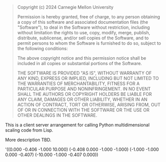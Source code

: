 > Copyright (c) 2024 Carnegie Mellon University
>
> Permission is hereby granted, free of charge, to any person obtaining a copy of this
> software and associated documentation files (the "Software"), to deal in the Software
> without restriction, including without limitation the rights to use, copy, modify,
> merge, publish, distribute, sublicense, and/or sell copies of the Software, and to
> permit persons to whom the Software is furnished to do so, subject to the following
> conditions:
>
> The above copyright notice and this permission notice shall be included in all copies
> or substantial portions of the Software.
>
> THE SOFTWARE IS PROVIDED "AS IS", WITHOUT WARRANTY OF ANY KIND, EXPRESS OR IMPLIED,
> INCLUDING BUT NOT LIMITED TO THE WARRANTIES OF MERCHANTABILITY, FITNESS FOR A
> PARTICULAR PURPOSE AND NONINFRINGEMENT. IN NO EVENT SHALL THE AUTHORS OR COPYRIGHT
> HOLDERS BE LIABLE FOR ANY CLAIM, DAMAGES OR OTHER LIABILITY, WHETHER IN AN ACTION OF
> CONTRACT, TORT OR OTHERWISE, ARISING FROM, OUT OF OR IN CONNECTION WITH THE SOFTWARE
> OR THE USE OR OTHER DEALINGS IN THE SOFTWARE.

This is a client server arrangement for calling Python multidimensional scaling code from Lisp.

More description TBD.


'((0.000 -0.406 -1.000 10.000)
  (-0.408 0.000 -1.000 -1.000)
  (-1.000 -1.000 0.000 -0.407)
  (-10.000 -1.000 -0.407 0.000))
